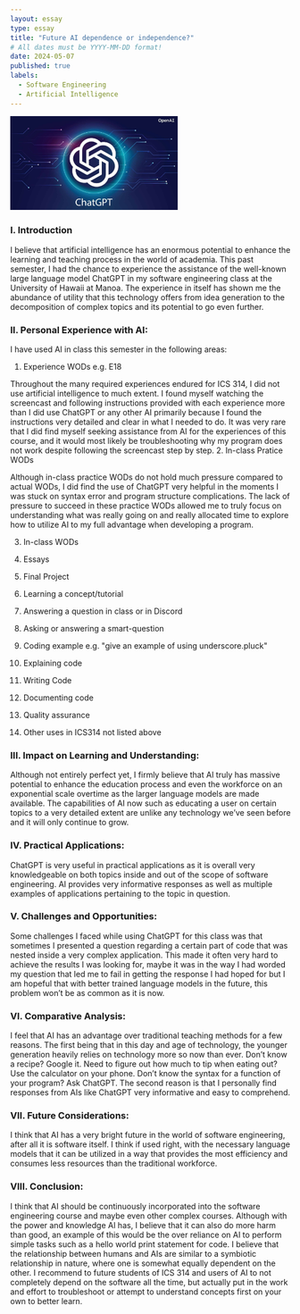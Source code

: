 ```yaml
---
layout: essay
type: essay
title: "Future AI dependence or independence?"
# All dates must be YYYY-MM-DD format!
date: 2024-05-07
published: true
labels:
  - Software Engineering
  - Artificial Intelligence
---
```


<img src="../img/ChatGPT.jpg" width="300"> 

### I. Introduction
I believe that artificial intelligence has an enormous potential to enhance the learning and teaching process in the world of academia. This past semester, I had the chance to experience the assistance of the well-known large language model ChatGPT in my software engineering class at the University of Hawaii at Manoa. The experience in itself has shown me the abundance of utility that this technology offers from idea generation to the decomposition of complex topics and its potential to go even further.

### II. Personal Experience with AI:
I have used AI in class this semester in the following areas:

1. Experience WODs e.g. E18

Throughout the many required experiences endured for ICS 314, I did not use artificial intelligence to much extent. I found myself watching the screencast and following instructions provided with each experience more than I did use ChatGPT or any other AI primarily because I found the instructions very detailed and clear in what I needed to do. It was very rare that I did find myself seeking assistance from AI for the experiences of this course, and it would most likely be troubleshooting why my program does not work despite following the screencast step by step.
2. In-class Pratice WODs

Although in-class practice WODs do not hold much pressure compared to actual WODs, I did find the use of ChatGPT very helpful in the moments I was stuck on syntax error and program structure complications. The lack of pressure to succeed in these practice WODs allowed me to truly focus on understanding what was really going on and really allocated time to explore how to utilize AI to my full advantage when developing a program.


3. In-class WODs

4. Essays

5. Final Project

6. Learning a concept/tutorial

7. Answering a question in class or in Discord

8. Asking or answering a smart-question

9. Coding example e.g. "give an example of using underscore.pluck"

10. Explaining code

11. Writing Code

12. Documenting code

13. Quality assurance

14. Other uses in ICS314 not listed above



### III. Impact on Learning and Understanding:
Although not entirely perfect yet, I firmly believe that AI truly has massive potential to enhance the education process and even the workforce on an exponential scale overtime as the larger language models are made available. The capabilities of AI now such as educating a user on certain topics to a very detailed extent are unlike any technology we’ve seen before and it will only continue to grow.

### IV. Practical Applications:
ChatGPT is very useful in practical applications as it is overall very knowledgeable on both topics inside and out of the scope of software engineering. AI provides very informative responses as well as multiple examples of applications pertaining to the topic in question.

### V. Challenges and Opportunities:
Some challenges I faced while using ChatGPT for this class was that sometimes I presented a question regarding a certain part of code that was nested inside a very complex application. This made it often very hard to achieve the results I was looking for, maybe it was in the way I had worded my question that led me to fail in getting the response I had hoped for but I am hopeful that with better trained language models in the future, this problem won’t be as common as it is now.

### VI. Comparative Analysis:
I feel that AI has an advantage over traditional teaching methods for a few reasons. The first being that in this day and age of technology, the younger generation heavily relies on technology more so now than ever. Don’t know a recipe? Google it. Need to figure out how much to tip when eating out? Use the calculator on your phone. Don’t know the syntax for a function of your program? Ask ChatGPT. The second reason is that I personally find responses from AIs like ChatGPT very informative and easy to comprehend.

### VII. Future Considerations:
I think that AI has a very bright future in the world of software engineering, after all it is software itself. I think if used right, with the necessary language models that it can be utilized in a way that provides the most efficiency and consumes less resources than the traditional workforce.

### VIII. Conclusion:
I think that AI should be continuously incorporated into the software engineering course and maybe even other complex courses. Although with the power and knowledge AI has, I believe that it can also do more harm than good, an example of this would be the over reliance on AI to perform simple tasks such as a hello world print statement for code. I believe that the relationship between humans and AIs are similar to a symbiotic relationship in nature, where one is somewhat equally dependent on the other. I recommend to future students of ICS 314 and users of AI to not completely depend on the software all the time, but actually put in the work and effort to troubleshoot or attempt to understand concepts first on your own to better learn.
